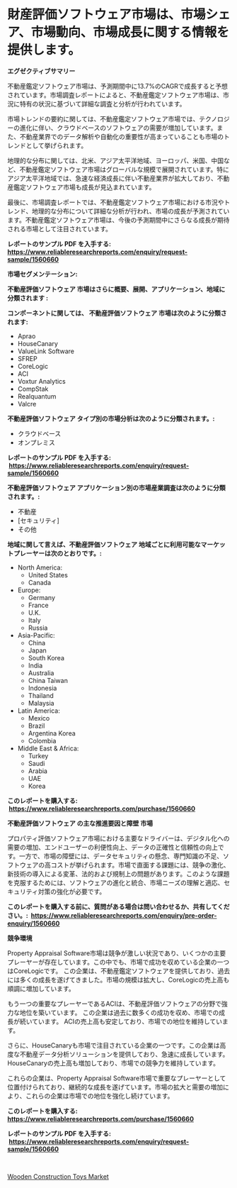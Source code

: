 <p><h1>財産評価ソフトウェア市場は、市場シェア、市場動向、市場成長に関する情報を提供します。</h1></p><p><strong>エグゼクティブサマリー</strong></p>
<p><p>不動産鑑定ソフトウェア市場は、予測期間中に13.7%のCAGRで成長すると予想されています。市場調査レポートによると、不動産鑑定ソフトウェア市場は、市況に特有の状況に基づいて詳細な調査と分析が行われています。</p><p>市場トレンドの要約に関しては、不動産鑑定ソフトウェア市場では、テクノロジーの進化に伴い、クラウドベースのソフトウェアの需要が増加しています。また、不動産業界でのデータ解析や自動化の重要性が高まっていることも市場のトレンドとして挙げられます。</p><p>地理的な分布に関しては、北米、アジア太平洋地域、ヨーロッパ、米国、中国など、不動産鑑定ソフトウェア市場はグローバルな規模で展開されています。特にアジア太平洋地域では、急速な経済成長に伴い不動産業界が拡大しており、不動産鑑定ソフトウェア市場も成長が見込まれています。</p><p>最後に、市場調査レポートでは、不動産鑑定ソフトウェア市場における市況やトレンド、地理的な分布について詳細な分析が行われ、市場の成長が予測されています。不動産鑑定ソフトウェア市場は、今後の予測期間中にさらなる成長が期待される市場として注目されています。</p></p>
<p><strong>レポートのサンプル PDF を入手する: <a href="https://www.reliableresearchreports.com/enquiry/request-sample/1560660">https://www.reliableresearchreports.com/enquiry/request-sample/1560660</a></strong></p>
<p><strong>市場セグメンテーション:</strong></p>
<p><strong> 不動産評価ソフトウェア 市場はさらに概要、展開、アプリケーション、地域に分類されます :</strong></p>
<p><strong>コンポーネントに関しては、 不動産評価ソフトウェア 市場は次のように分類されます: &nbsp;</strong></p>
<p><ul><li>Aprao</li><li>HouseCanary</li><li>ValueLink Software</li><li>SFREP</li><li>CoreLogic</li><li>ACI</li><li>Voxtur Analytics</li><li>CompStak</li><li>Realquantum</li><li>Valcre</li></ul></p>
<p><strong> 不動産評価ソフトウェア タイプ別の市場分析は次のように分類されます。:</strong></p>
<p><ul><li>クラウドベース</li><li>オンプレミス</li></ul></p>
<p><strong>レポートのサンプル PDF を入手する: &nbsp;<a href="https://www.reliableresearchreports.com/enquiry/request-sample/1560660">https://www.reliableresearchreports.com/enquiry/request-sample/1560660</a></strong></p>
<p><strong> 不動産評価ソフトウェア アプリケーション別の市場産業調査は次のように分類されます。:</strong></p>
<p><ul><li>不動産</li><li>[セキュリティ]</li><li>その他</li></ul></p>
<p><strong>地域に関して言えば、不動産評価ソフトウェア 地域ごとに利用可能なマーケットプレーヤーは次のとおりです。:</strong></p>
<p><ul>
    <li>
        North America:
        <ul>
            <li>United States</li>
            <li>Canada</li>
        </ul>
    </li>
    <li>
        Europe:
        <ul>
            <li>Germany</li>
            <li>France</li>
            <li>U.K.</li>
            <li>Italy</li>
            <li>Russia</li>
        </ul>
    </li>
    <li>
        Asia-Pacific:
        <ul>
            <li>China</li>
            <li>Japan</li>
            <li>South Korea</li>
            <li>India</li>
            <li>Australia</li>
            <li>China Taiwan</li>
            <li>Indonesia</li>
            <li>Thailand</li>
            <li>Malaysia</li>
        </ul>
    </li>
    <li>
        Latin America:
        <ul>
            <li>Mexico</li>
            <li>Brazil</li>
            <li>Argentina Korea</li>
            <li>Colombia</li>
        </ul>
    </li>
    <li>
        Middle East & Africa:
        <ul>
            <li>Turkey</li>
            <li>Saudi</li>
            <li>Arabia</li>
            <li>UAE</li>
            <li>Korea</li>
        </ul>
    </li>
    </ul></p>
<p><strong>このレポートを購入する: &nbsp;<a href="https://www.reliableresearchreports.com/purchase/1560660">https://www.reliableresearchreports.com/purchase/1560660</a></strong></p>
<p><strong>不動産評価ソフトウェア の主な推進要因と障壁 市場</strong></p>
<p><p>プロパティ評価ソフトウェア市場における主要なドライバーは、デジタル化への需要の増加、エンドユーザーの利便性向上、データの正確性と信頼性の向上です。一方で、市場の障壁には、データセキュリティの懸念、専門知識の不足、ソフトウェアの高コストが挙げられます。市場で直面する課題には、競争の激化、新技術の導入による変革、法的および規制上の問題があります。このような課題を克服するためには、ソフトウェアの進化と統合、市場ニーズの理解と適応、セキュリティ対策の強化が必要です。</p></p>
<p><strong>このレポートを購入する前に、質問がある場合は問い合わせるか、共有してください。:&nbsp; <a href="https://www.reliableresearchreports.com/enquiry/pre-order-enquiry/1560660">https://www.reliableresearchreports.com/enquiry/pre-order-enquiry/1560660</a></strong></p>
<p><strong>競争環境</strong></p>
<p><p>Property Appraisal Software市場は競争が激しい状況であり、いくつかの主要プレーヤーが存在しています。この中でも、市場で成功を収めている企業の一つはCoreLogicです。 この企業は、不動産鑑定ソフトウェアを提供しており、過去には多くの成長を遂げてきました。市場の規模は拡大し、CoreLogicの売上高も順調に増加しています。</p><p>もう一つの重要なプレーヤーであるACIは、不動産評価ソフトウェアの分野で強力な地位を築いています。 この企業は過去に数多くの成功を収め、市場での成長が続いています。 ACIの売上高も安定しており、市場での地位を維持しています。</p><p>さらに、HouseCanaryも市場で注目されている企業の一つです。この企業は高度な不動産データ分析ソリューションを提供しており、急速に成長しています。HouseCanaryの売上高も増加しており、市場での競争力を維持しています。</p><p>これらの企業は、Property Appraisal Software市場で重要なプレーヤーとして位置付けられており、継続的な成長を遂げています。市場の拡大と需要の増加により、これらの企業は市場での地位を強化し続けています。</p></p>
<p><strong>このレポートを購入する: &nbsp; <a href="https://www.reliableresearchreports.com/purchase/1560660">https://www.reliableresearchreports.com/purchase/1560660</a></strong></p>
<p><strong>レポートのサンプル PDF を入手する: &nbsp;<a href="https://www.reliableresearchreports.com/enquiry/request-sample/1560660">https://www.reliableresearchreports.com/enquiry/request-sample/1560660</a></strong><strong></strong></p>
<p>&nbsp;</p>
<p><p><a href="https://github.com/YashRP12/Market-Research-Report-List-3/blob/main/wooden-construction-toys-market.md">Wooden Construction Toys Market</a></p></p>